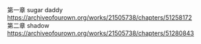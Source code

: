 第一章 sugar daddy https://archiveofourown.org/works/21505738/chapters/51258172                                                     
第二章 shadow https://archiveofourown.org/works/21505738/chapters/51280843
